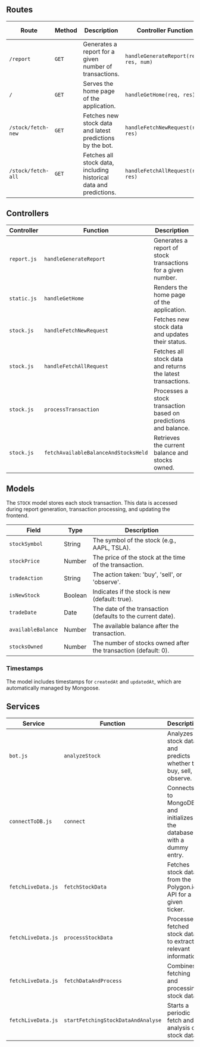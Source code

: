 ## Routes

| Route              | Method | Description                                                      | Controller Function                         | Query Parameters             |
|--------------------|--------|------------------------------------------------------------------|--------------------------------------------|------------------------------|
| `/report`          | `GET`  | Generates a report for a given number of transactions.           | `handleGenerateReport(req, res, num)`      | `num`: Number of transactions |
| `/`                | `GET`  | Serves the home page of the application.                         | `handleGetHome(req, res)`                  | None                         |
| `/stock/fetch-new` | `GET`  | Fetches new stock data and latest predictions by the bot.        | `handleFetchNewRequest(req, res)`          | None                         |
| `/stock/fetch-all` | `GET`  | Fetches all stock data, including historical data and predictions.| `handleFetchAllRequest(req, res)`          | None                         |

## Controllers

| Controller      | Function                     | Description                                                      | Parameters                     | Return                            |
|------------------|------------------------------|------------------------------------------------------------------|--------------------------------|-----------------------------------|
| `report.js`      | `handleGenerateReport`       | Generates a report of stock transactions for a given number.     | `req`, `res`, `num`           | CSV file containing transaction data |
| `static.js`      | `handleGetHome`              | Renders the home page of the application.                        | `req`, `res`                  | Renders the home view            |
| `stock.js`       | `handleFetchNewRequest`      | Fetches new stock data and updates their status.                | `req`, `res`                  | JSON with new stock data         |
| `stock.js`       | `handleFetchAllRequest`      | Fetches all stock data and returns the latest transactions.      | `req`, `res`                  | JSON with all stock data         |
| `stock.js`       | `processTransaction`         | Processes a stock transaction based on predictions and balance.  | `stockData`                   | Creates a new stock entry in DB  |
| `stock.js`       | `fetchAvailableBalanceAndStocksHeld` | Retrieves the current balance and stocks owned.              | None                           | Object with balance and stocks    |


## Models
The `STOCK` model stores each stock transaction. This data is accessed during report generation, transaction processing, and updating the frontend.

| Field              | Type     | Description                                      |
|--------------------|----------|--------------------------------------------------|
| `stockSymbol`      | String   | The symbol of the stock (e.g., AAPL, TSLA).    |
| `stockPrice`       | Number   | The price of the stock at the time of the transaction. |
| `tradeAction`      | String   | The action taken: 'buy', 'sell', or 'observe'.  |
| `isNewStock`       | Boolean  | Indicates if the stock is new (default: true).  |
| `tradeDate`        | Date     | The date of the transaction (defaults to the current date). |
| `availableBalance`  | Number   | The available balance after the transaction.     |
| `stocksOwned`      | Number   | The number of stocks owned after the transaction (default: 0). |

### Timestamps
The model includes timestamps for `createdAt` and `updatedAt`, which are automatically managed by Mongoose.



## Services

| Service             | Function                            | Description                                                      | Parameters                 | Return                                    |
|---------------------|-------------------------------------|------------------------------------------------------------------|----------------------------|-------------------------------------------|
| `bot.js`            | `analyzeStock`                      | Analyzes stock data and predicts whether to buy, sell, or observe. | `data`                     | Prediction string ('buy', 'sell', or 'observe') |
| `connectToDB.js`    | `connect`                           | Connects to MongoDB and initializes the database with a dummy entry. | `url`                      | Promise that resolves when connected or rejects on error |
| `fetchLiveData.js`  | `fetchStockData`                   | Fetches stock data from the Polygon.io API for a given ticker.  | `ticker`                   | Stock data object from the API or null on error |
| `fetchLiveData.js`  | `processStockData`                 | Processes fetched stock data to extract relevant information.    | `data`                     | Processed result object or default 'N/A' object |
| `fetchLiveData.js`  | `fetchDataAndProcess`              | Combines fetching and processing stock data.                     | `ticker`                   | Result object from processing function    |
| `fetchLiveData.js`  | `startFetchingStockDataAndAnalyse` | Starts a periodic fetch and analysis of stock data.              | `ticker`                   | None (initiates a setInterval function)  |
